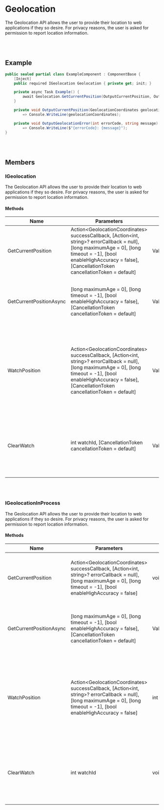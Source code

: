 # Geolocation

The Geolocation API allows the user to provide their location to web applications if they so desire.
For privacy reasons, the user is asked for permission to report location information.


<br><br />
## Example

```csharp
public sealed partial class ExampleComponent : ComponentBase {
    [Inject]
    public required IGeolocation Geolocation { private get; init; }

    private async Task Example() {
        await Geolocation.GetCurrentPosition(OutputCurrentPosition, OutputGeolocationError);
    }

    private void OutputCurrentPosition(GeolocationCoordinates geolocationCoordinates)
        => Console.WriteLine(geolocationCoordinates);

    private void OutputGeolocationError(int errorCode, string message)
        => Console.WriteLine($"{errorCode}: {message}");
}
```


<br><br />
## Members

### IGeolocation

The Geolocation API allows the user to provide their location to web applications if they so desire.
For privacy reasons, the user is asked for permission to report location information.

#### Methods

| **Name**                | **Parameters**                                                                                                                                                                                                                          | **ReturnType**                          | **Description**                                                                                                                                                                                                                                       |
| ----------------------- | --------------------------------------------------------------------------------------------------------------------------------------------------------------------------------------------------------------------------------------- | --------------------------------------- | ----------------------------------------------------------------------------------------------------------------------------------------------------------------------------------------------------------------------------------------------------- |
| GetCurrentPosition      | Action&lt;GeolocationCoordinates&gt; successCallback, [Action&lt;int, string&gt;? errorCallback = null], [long maximumAge = 0], [long timeout = -1], [bool enableHighAccuracy = false], [CancellationToken cancellationToken = default] | ValueTask                               | The getCurrentPosition() method of the Geolocation interface is used to get the current position of the device.                                                                                                                                       |
| GetCurrentPositionAsync | [long maximumAge = 0], [long timeout = -1], [bool enableHighAccuracy = false], [CancellationToken cancellationToken = default]                                                                                                          | ValueTask&lt;GeolocationCoordinates&gt; | The getCurrentPosition() method of the Geolocation interface is used to get the current position of the device.                                                                                                                                       |
| WatchPosition           | Action&lt;GeolocationCoordinates&gt; successCallback, [Action&lt;int, string&gt;? errorCallback = null], [long maximumAge = 0], [long timeout = -1], [bool enableHighAccuracy = false], [CancellationToken cancellationToken = default] | ValueTask&lt;int&gt;                    | The watchPosition() method of the Geolocation interface is used to register a handler function that will be called automatically each time the position of the device changes. You can also, optionally, specify an error handling callback function. |
| ClearWatch              | int watchId, [CancellationToken cancellationToken = default]                                                                                                                                                                            | ValueTask                               | The clearWatch() method of the Geolocation interface is used to unregister location/error monitoring handlers previously installed using WatchPosition.                                                                                               |


<br></br>
### IGeolocationInProcess

The Geolocation API allows the user to provide their location to web applications if they so desire.
For privacy reasons, the user is asked for permission to report location information.

#### Methods

| **Name**                | **Parameters**                                                                                                                                                                         | **ReturnType**                          | **Description**                                                                                                                                                                                                                                       |
| ----------------------- | -------------------------------------------------------------------------------------------------------------------------------------------------------------------------------------- | --------------------------------------- | ----------------------------------------------------------------------------------------------------------------------------------------------------------------------------------------------------------------------------------------------------- |
| GetCurrentPosition      | Action&lt;GeolocationCoordinates&gt; successCallback, [Action&lt;int, string&gt;? errorCallback = null], [long maximumAge = 0], [long timeout = -1], [bool enableHighAccuracy = false] | void                                    | The getCurrentPosition() method of the Geolocation interface is used to get the current position of the device.                                                                                                                                       |
| GetCurrentPositionAsync | [long maximumAge = 0], [long timeout = -1], [bool enableHighAccuracy = false], [CancellationToken cancellationToken = default]                                                         | ValueTask&lt;GeolocationCoordinates&gt; | The getCurrentPosition() method of the Geolocation interface is used to get the current position of the device.                                                                                                                                       |
| WatchPosition           | Action&lt;GeolocationCoordinates&gt; successCallback, [Action&lt;int, string&gt;? errorCallback = null], [long maximumAge = 0], [long timeout = -1], [bool enableHighAccuracy = false] | int                                     | The watchPosition() method of the Geolocation interface is used to register a handler function that will be called automatically each time the position of the device changes. You can also, optionally, specify an error handling callback function. |
| ClearWatch              | int watchId                                                                                                                                                                            | void                                    | The clearWatch() method of the Geolocation interface is used to unregister location/error monitoring handlers previously installed using WatchPosition.                                                                                               |
